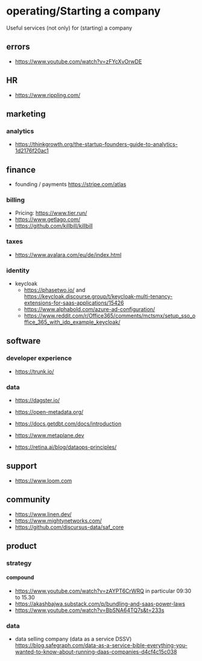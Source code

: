 # operating/Starting a company

Useful services (not only) for (starting) a company

## errors

- https://www.youtube.com/watch?v=zFYcXvOrwDE

## HR

- https://www.rippling.com/

## marketing

### analytics
- https://thinkgrowth.org/the-startup-founders-guide-to-analytics-1d2176f20ac1

## finance

- founding / payments https://stripe.com/atlas

### billing

- Pricing: https://www.tier.run/
- https://www.getlago.com/
- https://github.com/killbill/killbill

### taxes

- https://www.avalara.com/eu/de/index.html

### identity

- keycloak
  - https://phasetwo.io/ and https://keycloak.discourse.group/t/keycloak-multi-tenancy-extensions-for-saas-applications/15426
  - https://www.alphabold.com/azure-ad-configuration/
  - https://www.reddit.com/r/Office365/comments/mctsmx/setup_sso_office_365_with_idp_example_keycloak/

## software

### developer experience

- https://trunk.io/

### data

- https://dagster.io/
- https://open-metadata.org/
- https://docs.getdbt.com/docs/introduction
- https://www.metaplane.dev

- https://retina.ai/blog/dataops-principles/

## support

- https://www.loom.com

## community

- https://www.linen.dev/
- https://www.mightynetworks.com/
- https://github.com/discursus-data/saf_core

## product

### strategy

#### compound

- https://www.youtube.com/watch?v=zAYPT6CrWRQ in particular 09:30 to 15.30 
- https://akashbajwa.substack.com/p/bundling-and-saas-power-laws
- https://www.youtube.com/watch?v=BbSNA64TQ7s&t=233s

### data
- data selling company (data as a service DSSV) https://blog.safegraph.com/data-as-a-service-bible-everything-you-wanted-to-know-about-running-daas-companies-d4cf4c15c038


